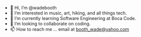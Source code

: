 - 👋 Hi, I’m @wadebooth
- 👀 I’m interested in music, art, hiking, and all things tech.
- 🌱 I’m currently learning Software Engineering at Boca Code.
- 💞️ I’m looking to collaborate on coding.
- 📫 How to reach me ... email at booth_wade@yahoo.com

<!---
wadebooth/wadebooth is a ✨ special ✨ repository because its `README.md` (this file) appears on your GitHub profile.
You can click the Preview link to take a look at your changes.
--->
